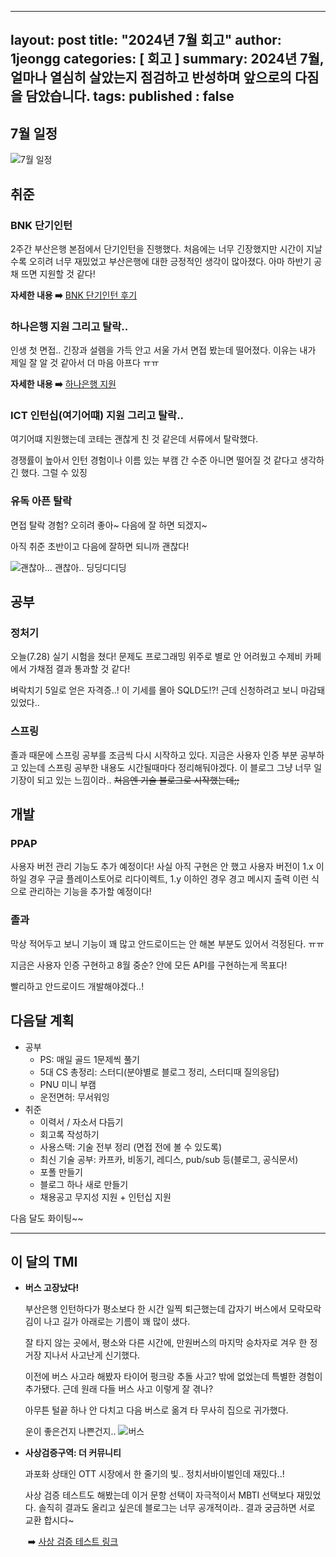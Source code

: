  ---
layout: post
title:  "2024년 7월 회고"
author: 1jeongg
categories: [ 회고 ]
summary: 2024년 7월, 얼마나 열심히 살았는지 점검하고 반성하며 앞으로의 다짐을 담았습니다.
tags:
published : false
---

## 7월 일정
![7월 일정](https://1jeongg.notion.site/image/https%3A%2F%2Fprod-files-secure.s3.us-west-2.amazonaws.com%2Fc256e108-fd9a-4c15-9548-7caa838d19b2%2F306fafd7-84fe-4140-84f4-c055f387f3c8%2FUntitled.png?table=block&id=e6bd89e2-ee81-41dc-a181-9f2854c5d69a&spaceId=c256e108-fd9a-4c15-9548-7caa838d19b2&width=1300&userId=&cache=v2)

## 취준

### BNK 단기인턴

2주간 부산은행 본점에서 단기인턴을 진행했다. 처음에는 너무 긴장했지만 시간이 지날수록 오히려 
너무 재밌었고 부산은행에 대한 긍정적인 생각이 많아졌다. 아마 하반기 공채 뜨면 지원할 것 같다!

**자세한 내용 ➡️** [BNK 단기인턴 후기](https://1jeongg.github.io/bnk-intern/) 

### 하나은행 지원 그리고 탈락..

인생 첫 면접.. 긴장과 설렘을 가득 안고 서울 가서 면접 봤는데 떨어졌다. 이유는 내가 제일 잘 알 것 같아서 더 마음 아프다 ㅠㅠ

**자세한 내용 ➡️** [하나은행 지원](https://1jeongg.github.io/hana-intern-interview/)

### ICT 인턴십(여기어떄) 지원 그리고 탈락..

여기어떄 지원했는데 코테는 괜찮게 친 것 같은데 서류에서 탈락했다. 

경쟁률이 높아서 인턴 경험이나 이름 있는 부캠 간 수준 아니면 떨어질 것 같다고 생각하긴 했다. 그럴 수 있징

### 유독 아픈 탈락

면접 탈락 경험? 오히려 좋아~ 다음에 잘 하면 되겠지~ 

아직 취준 초반이고 다음에 잘하면 되니까 괜찮다!

![괜찮아... 괜찮아.. 딩딩디디딩](https://pbs.twimg.com/media/F--FEH7bcAAtQe2.jpg)


## 공부

### 정처기

오늘(7.28) 실기 시험을 쳤다! 문제도 프로그래밍 위주로 별로 안 어려웠고 수제비 카페에서 가채점 결과 통과할 것 같다!

벼락치기 5일로 얻은 자격증..! 이 기세를 몰아 SQLD도!?! 근데 신청하려고 보니 마감돼있었다..

### 스프링

졸과 때문에 스프링 공부를 조금씩 다시 시작하고 있다. 지금은 사용자 인증 부분 공부하고 있는데
스프링 공부한 내용도 시간될때마다 정리해둬야겠다. 이 블로그 그냥 너무 일기장이 되고 있는 느낌이라.. ~~처음엔 기술 블로그로 시작했는데;;~~

## 개발

### PPAP

사용자 버전 관리 기능도 추가 예정이다! 사실 아직 구현은 안 했고
사용자 버전이 1.x 이하일 경우 구글 플레이스토어로 리다이렉트, 1.y 이하인 경우 경고 메시지 출력
이런 식으로 관리하는 기능을 추가할 예정이다!

### 졸과

막상 적어두고 보니 기능이 꽤 많고 안드로이드는 안 해본 부분도 있어서 걱정된다. ㅠㅠ

지금은 사용자 인증 구현하고 8월 중순? 안에 모든 API를 구현하는게 목표다!

빨리하고 안드로이드 개발해야겠다..!

## 다음달 계획

- 공부
    - PS: 매일 골드 1문제씩 풀기
    - 5대 CS 총정리: 스터디(분야별로 블로그 정리, 스터디때 질의응답)
    - PNU 미니 부캠
    - 운전면허: 무서워잉
- 취준
    - 이력서 / 자소서 다듬기
    - 회고록 작성하기
    - 사용스택: 기술 전부 정리 (면접 전에 볼 수 있도록)
    - 최신 기술 공부: 카프카, 비동기, 레디스, pub/sub 등(블로그, 공식문서)
    - 포폴 만들기
    - 블로그 하나 새로 만들기
    - 채용공고 무지성 지원 + 인턴십 지원

다음 달도 화이팅~~ 

---

## 이 달의 TMI

- **버스 고장났다!**

  부산은행 인턴하다가 평소보다 한 시간 일찍 퇴근했는데 갑자기 버스에서 모락모락 김이 나고
  길가 아래로는 기름이 꽤 많이 샜다.

  잘 타지 않는 곳에서, 평소와 다른 시간에, 만원버스의 마지막 승차자로 겨우 한 정거장 지나서 사고난게 신기했다.

  이전에 버스 사고라 해봤자 타이어 펑크랑 추돌 사고? 밖에 없었는데 특별한 경험이 추가됐다. 근데 원래 다들 버스 사고 이렇게 잘 겪나?

  아무튼 털끝 하나 안 다치고 다음 버스로 옮겨 타 무사히 집으로 귀가했다.

  운이 좋은건지 나쁜건지..
  ![버스](https://1jeongg.notion.site/image/https%3A%2F%2Fprod-files-secure.s3.us-west-2.amazonaws.com%2Fc256e108-fd9a-4c15-9548-7caa838d19b2%2Fdef2a52f-0ed0-4374-ad9e-b699eaad5c22%2FUntitled.png?table=block&id=e231245b-fba4-4ae5-9901-8868f33dfcbd&spaceId=c256e108-fd9a-4c15-9548-7caa838d19b2&width=1420&userId=&cache=v2)

- **사상검증구역: 더 커뮤니티**
  
  과포화 상태인 OTT 시장에서 한 줄기의 빛.. 정치서바이벌인데 재밌다..!

  사상 검증 테스트도 해봤는데 이거 문항 선택이 자극적이서 MBTI 선택보다 재밌었다. 
  솔직히 결과도 올리고 싶은데 블로그는 너무 공개적이라.. 결과 궁금하면 서로 교환 합시다~

  ️ ️➡️ [사상 검증 테스트 링크](https://thecommunity.co.kr/home)

